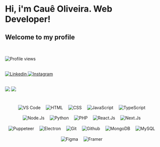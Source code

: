 # Hi, i'm Cauê Oliveira. Web Developer!

## Welcome to my profile

<br>

<div style="margin-bottom: 1rem; margin-top: 1rem;">
  <img src="https://komarev.com/ghpvc/?username=oliveiracaue&color=222222&style=for-the-badge&label=Profile%20Views" alt="Profile views" />
</div>

<br>

<div style="margin-bottom: 1rem">
  <a href="https://linkedin.com/in/oliveiradev" target="_blank">
    <img src="https://img.shields.io/badge/linkedin-222222?&style=for-the-badge&logo=linkedin&labelColor=000000&logo_color=0a66c2" alt="Linkedin">
  </a>
  <a href="https://instagram.com/oliveiracaue93" target="_blank">
    <img src="https://img.shields.io/badge/instagram-222222?&style=for-the-badge&logo=instagram&labelColor=000000" alt="Instagram">
  </a>
</div>

<br>

<div style="margin-bottom: 1rem">
  <div id="gh-stats-container">
    <img id="gh-stats-statistics" src="https://github-readme-stats.vercel.app/api?username=oliveiracaue&bg_color=222222&text_color=ffffff&title_color=E53E3E&count_private=true&show_icons=true&hide_border=true&border_radius=12" />
    <img id="gh-stats-languages" src="https://github-readme-stats.vercel.app/api/top-langs/?username=oliveiracaue&layout=compact&bg_color=222222&hide_border=true&border_radius=12" />
  </div>
</div>

<br>

<div style="display: flex; justify-content: center; flex-wrap: wrap; align-items: center;">
  <img style="margin: 0.55rem" src="https://img.shields.io/badge/vscode-222222?&style=for-the-badge&logo=visual-studio-code&logoColor=0076c6&labelColor=000000" alt="VS Code"/>
  <img style="margin: 0.55rem" src="https://img.shields.io/badge/html-222222?&style=for-the-badge&logo=html5&labelColor=000000" alt="HTML"/>
  <img style="margin: 0.55rem" src="https://img.shields.io/badge/css-222222?&style=for-the-badge&logo=css3&logoColor=1a6fb4&labelColor=000000" alt="CSS"/>
  <img style="margin: 0.55rem" src="https://img.shields.io/badge/javascript-222222?&style=for-the-badge&logo=javascript&labelColor=000000" alt="JavaScript"/>
  <img style="margin: 0.55rem" src="https://img.shields.io/badge/typescript-222222?&style=for-the-badge&logo=typescript&labelColor=000000" alt="TypeScript"/>
  <img style="margin: 0.55rem" src="https://img.shields.io/badge/node-222222?&style=for-the-badge&logo=node.js&labelColor=000000" alt="Node.Js"/>
  <img style="margin: 0.55rem" src="https://img.shields.io/badge/python-222222?&style=for-the-badge&logo=python&labelColor=000000" alt="Python"/>
  <img style="margin: 0.55rem" src="https://img.shields.io/badge/php-222222?&style=for-the-badge&logo=php&labelColor=000000" alt="PHP"/>
  <img style="margin: 0.55rem" src="https://img.shields.io/badge/react-222222?&style=for-the-badge&logo=react&labelColor=000000" alt="React.Js"/>
  <img style="margin: 0.55rem" src="https://img.shields.io/badge/next-222222?&style=for-the-badge&logo=next.js&labelColor=000000" alt="Next.Js"/>
  <img style="margin: 0.55rem" src="https://img.shields.io/badge/puppeteer-222222?&style=for-the-badge&logo=puppeteer&labelColor=000000" alt="Puppeteer"/>
  <img style="margin: 0.55rem" src="https://img.shields.io/badge/electron-222222?&style=for-the-badge&logo=electron&labelColor=000000" alt="Electron"/>
  <img style="margin: 0.55rem" src="https://img.shields.io/badge/git-222222?&style=for-the-badge&logo=git&labelColor=000000" alt="Git"/>
  <img style="margin: 0.55rem" src="https://img.shields.io/badge/github-222222?&style=for-the-badge&logo=github&labelColor=000000" alt="Github"/>
  <img style="margin: 0.55rem" src="https://img.shields.io/badge/mongodb-222222?&style=for-the-badge&logo=mongodb&labelColor=000000" alt="MongoDB"/>
  <img style="margin: 0.55rem" src="https://img.shields.io/badge/mysql-222222?&style=for-the-badge&logo=mysql&labelColor=000000" alt="MySQL"/>
  <img style="margin: 0.55rem" src="https://img.shields.io/badge/figma-222222?&style=for-the-badge&logo=figma&labelColor=000000" alt="Figma"/>
  <img style="margin: 0.55rem" src="https://img.shields.io/badge/framer-222222?&style=for-the-badge&logo=framer&labelColor=000000" alt="Framer"/>
</div>

